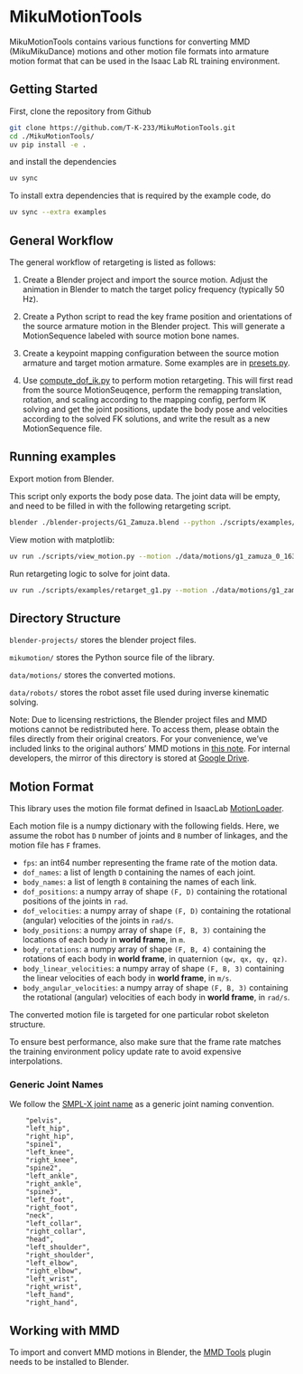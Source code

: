 # MikuMotionTools

MikuMotionTools contains various functions for converting MMD (MikuMikuDance) motions and other motion file formats into armature motion format that can be used in the Isaac Lab RL training environment.


## Getting Started

First, clone the repository from Github

```bash
git clone https://github.com/T-K-233/MikuMotionTools.git
cd ./MikuMotionTools/
uv pip install -e .
```

and install the dependencies

```bash
uv sync
```

To install extra dependencies that is required by the example code, do

```bash
uv sync --extra examples
```


## General Workflow

The general workflow of retargeting is listed as follows:

1. Create a Blender project and import the source motion. Adjust the animation in Blender to match the target policy frequency (typically 50 Hz).

2. Create a Python script to read the key frame position and orientations of the source armature motion in the Blender project. This will generate a MotionSequence labeled with source motion bone names.

3. Create a keypoint mapping configuration between the source motion armature and target motion armature. Some examples are in [presets.py](./mikumotion/presets.py).

4. Use [compute_dof_ik.py](./scripts/compute_dof_ik.py) to perform motion retargeting. This will first read from the source MotionSeuqence, perform the remapping translation, rotation, and scaling according to the mapping config, perform IK solving and get the joint positions, update the body pose and velocities according to the solved FK solutions, and write the result as a new MotionSequence file.


## Running examples

Export motion from Blender.

This script only exports the body pose data. The joint data will be empty, and need to be filled in with the following retargeting script.

```bash
blender ./blender-projects/G1_Zamuza.blend --python ./scripts/examples/retarget_g1_zamuza.py
```

View motion with matplotlib:

```bash
uv run ./scripts/view_motion.py --motion ./data/motions/g1_zamuza_0_1632.npz
```

Run retargeting logic to solve for joint data.

```bash
uv run ./scripts/examples/retarget_g1.py --motion ./data/motions/g1_zamuza_0_1632.npz --robot unitree_g1 --realtime
```


## Directory Structure

`blender-projects/` stores the blender project files. 

`mikumotion/` stores the Python source file of the library.

`data/motions/` stores the converted motions.

`data/robots/` stores the robot asset file used during inverse kinematic solving.

Note: Due to licensing restrictions, the Blender project files and MMD motions cannot be redistributed here. To access them, please obtain the files directly from their original creators. For your convenience, we’ve included links to the original authors’ MMD motions in [this note](./data/motions/MMD-Motion-Sources.md). For internal developers, the mirror of this directory is stored at [Google Drive](https://drive.google.com/drive/folders/1sFQmo_UvkY5xSIZKLjXLxlAOpLdI_1jz?usp=drive_link).


## Motion Format

This library uses the motion file format defined in IsaacLab [MotionLoader](https://github.com/isaac-sim/IsaacLab/blob/main/source/isaaclab_tasks/isaaclab_tasks/direct/humanoid_amp/motions/motion_loader.py#L12).

Each motion file is a numpy dictionary with the following fields. Here, we assume the robot has `D` number of joints and `B` number of linkages, and the motion file has `F` frames.

- `fps`: an int64 number representing the frame rate of the motion data.
- `dof_names`: a list of length `D` containing the names of each joint.
- `body_names`: a list of length `B` containing the names of each link.
- `dof_positions`: a numpy array of shape `(F, D)` containing the rotational positions of the joints in `rad`.
- `dof_velocities`: a numpy array of shape `(F, D)` containing the rotational (angular) velocities of the joints in `rad/s`.
- `body_positions`: a numpy array of shape `(F, B, 3)` containing the locations of each body in **world frame**, in `m`.
- `body_rotations`: a numpy array of shape `(F, B, 4)` containing the rotations of each body in **world frame**, in quaternion `(qw, qx, qy, qz)`.
- `body_linear_velocities`: a numpy array of shape `(F, B, 3)` containing the linear velocities of each body in **world frame**, in `m/s`.
- `body_angular_velocities`: a numpy array of shape `(F, B, 3)` containing the rotational (angular) velocities of each body in **world frame**, in `rad/s`.

The converted motion file is targeted for one particular robot skeleton structure. 

To ensure best performance, also make sure that the frame rate matches the training environment policy update rate to avoid expensive interpolations.


### Generic Joint Names

We follow the [SMPL-X joint name](https://github.com/vchoutas/smplx/blob/main/smplx/joint_names.py#L244C21-L268C18) as a generic joint naming convention.

```
    "pelvis",
    "left_hip",
    "right_hip",
    "spine1",
    "left_knee",
    "right_knee",
    "spine2",
    "left_ankle",
    "right_ankle",
    "spine3",
    "left_foot",
    "right_foot",
    "neck",
    "left_collar",
    "right_collar",
    "head",
    "left_shoulder",
    "right_shoulder",
    "left_elbow",
    "right_elbow",
    "left_wrist",
    "right_wrist",
    "left_hand",
    "right_hand",
```


## Working with MMD

To import and convert MMD motions in Blender, the [MMD Tools](https://extensions.blender.org/add-ons/mmd-tools/) plugin needs to be installed to Blender.
